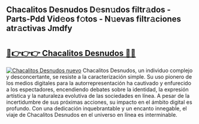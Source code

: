 ## Chacalitos Desnudos D𝚎sn𝚞dos filtr𝚊dos - Parts-Pdd Vid𝚎os f𝚘tos - N𝚞evas filtr𝚊ciones atr𝚊ctivas Jmdfy

# <h2><a href="http://mb88gjw.tromn.icu/?c=Chacalitos+Desnudos">🔗👉👉👉 Chacalitos Desnudos 🔗🔗</a></h2>

[![Chacalitos Desnudos nuevo](https://i.imgur.com/pEAQMta.gif)](http://mb88gjw.tromn.icu/?c=Chacalitos+Desnudos)
Chacalitos Desnudos, un individuo complejo y desconcertante, se resiste a la caracterización simple. Su uso pionero de los medios digitales para la autorrepresentación ha cautivado y enfurecido a los espectadores, encendiendo debates sobre la identidad, la expresión artística y la naturaleza evolutiva de las sociedades en línea. A pesar de la incertidumbre de sus próximas acciones, su impacto en el ámbito digital es profundo. Con una dedicación inquebrantable y un encanto innegable, el viaje de Chacalitos Desnudos en el universo en línea es interminable.

